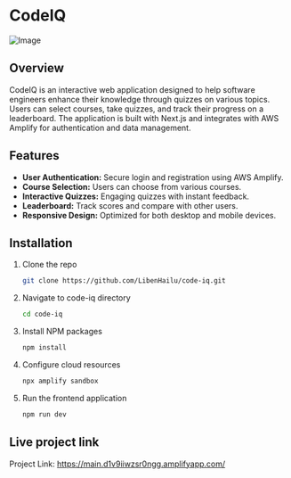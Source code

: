 # CodeIQ
![Image](https://github.com/user-attachments/assets/9f6c9d97-180b-47c9-b986-0e4be78d49db)

## Overview 

CodeIQ is an interactive web application designed to help software engineers enhance their knowledge through quizzes on various topics. Users can select courses, take quizzes, and track their progress on a leaderboard. The application is built with Next.js and integrates with AWS Amplify for authentication and data management.

## Features

- **User Authentication:** Secure login and registration using AWS Amplify.
- **Course Selection:** Users can choose from various courses.
- **Interactive Quizzes:** Engaging quizzes with instant feedback.
- **Leaderboard:** Track scores and compare with other users.
- **Responsive Design:** Optimized for both desktop and mobile devices.

## Installation

1. Clone the repo
   ```sh
   git clone https://github.com/LibenHailu/code-iq.git
   ```
3. Navigate to code-iq directory
   ```sh
   cd code-iq
   ```
3. Install NPM packages
   ```sh
   npm install
   ```
4. Configure cloud resources
   ```js
   npx amplify sandbox
   ```
5. Run the frontend application 
   ```sh
   npm run dev
   ```

## Live project link

Project Link: https://main.d1v9iiwzsr0ngg.amplifyapp.com/
